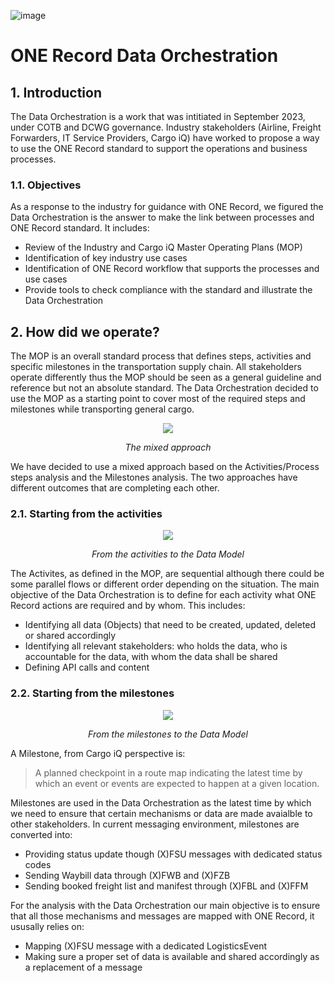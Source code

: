 ![image](https://user-images.githubusercontent.com/58464775/161543622-0c3ea890-b331-4a6b-86b7-fd41b08370eb.png)
# ONE Record Data Orchestration

## 1. Introduction
The Data Orchestration is a work that was intitiated in September 2023, under COTB and DCWG governance. Industry stakeholders (Airline, Freight Forwarders, IT Service Providers, Cargo iQ) have worked to propose a way to use the ONE Record standard to support the operations and business processes.

### 1.1. Objectives
As a response to the industry for guidance with ONE Record, we figured the Data Orchestration is the answer to make the link between processes and ONE Record standard. It includes:
* Review of the Industry and Cargo iQ Master Operating Plans (MOP)
* Identification of key industry use cases
* Identification of ONE Record workflow that supports the processes and use cases
* Provide tools to check compliance with the standard and illustrate the Data Orchestration

## 2. How did we operate?
The MOP is an overall standard process that defines steps, activities and specific milestones in the transportation supply chain. All stakeholders operate differently thus the MOP should be seen as a general guideline and reference but not an absolute standard. The Data Orchestration decided to use the MOP as a starting point to cover most of the required steps and milestones while transporting general cargo.

<p align="center">
<img src="https://github.com/IATA-Cargo/ONE-Record/assets/58464775/48eb142b-ad17-42d9-938f-31465755a96b">
</p>
<p align="center"><i>The mixed approach</i></p>

We have decided to use a mixed approach based on the Activities/Process steps analysis and the Milestones analysis. The two approaches have different outcomes that are completing each other.


### 2.1. Starting from the activities

<p align="center">
<img src="https://github.com/IATA-Cargo/ONE-Record/assets/58464775/1ea9a16f-1cc8-4da7-8bef-d39bfbb56f98">
</p>
<p align="center"><i>From the activities to the Data Model</i></p>

The Activites, as defined in the MOP, are sequential although there could be some parallel flows or different order depending on the situation. The main objective of the Data Orchestration is to define for each activity what ONE Record actions are required and by whom. This includes:
* Identifying all data (Objects) that need to be created, updated, deleted or shared accordingly
* Identifying all relevant stakeholders: who holds the data, who is accountable for the data, with whom the data shall be shared
* Defining API calls and content

### 2.2. Starting from the milestones

<p align="center">
<img src="https://github.com/IATA-Cargo/ONE-Record/assets/58464775/e517f1a1-2906-4fc1-b124-960b4dd10f99">
</p>
<p align="center"><i>From the milestones to the Data Model</i></p>


A Milestone, from Cargo iQ perspective is:
> A planned checkpoint in a route map indicating the latest time by which an event or events are expected to happen at a given location.

Milestones are used in the Data Orchestration as the latest time by which we need to ensure that certain mechanisms or data are made avaialble to other stakeholders. In current messaging environment, milestones are converted into:
* Providing status update though (X)FSU messages with dedicated status codes
* Sending Waybill data through (X)FWB and (X)FZB
* Sending booked freight list and manifest through (X)FBL and (X)FFM

For the analysis with the Data Orchestration our main objective is to ensure that all those mechanisms and messages are mapped with ONE Record, it ususally relies on:
* Mapping (X)FSU message with a dedicated LogisticsEvent
* Making sure a proper set of data is available and shared accordingly as a replacement of a message
